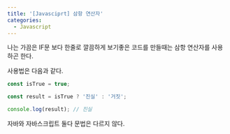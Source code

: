 ```yaml
---
title: '[Javasciprt] 삼항 연산자'
categories:
  - Javascript
---
```


나는 가끔은 IF문 보다 한줄로 깔끔하게 보기좋은 코드를 만들때는 삼항 연산자를 사용하곤 한다.

사용법은 다음과 같다.

```javascript
const isTrue = true;

const result = isTrue ? '진실' : '거짓';

console.log(result); // 진실
```

자바와 자바스크립트 둘다 문법은 다르지 않다.
